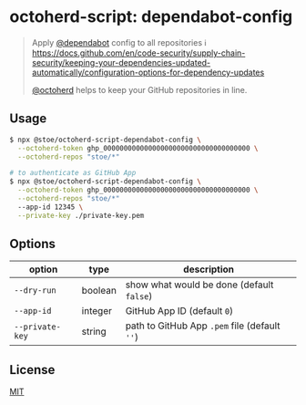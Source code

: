 # octoherd-script: dependabot-config

> Apply [@dependabot](https://github.com/dependabot) config to all repositories
> ℹ️ https://docs.github.com/en/code-security/supply-chain-security/keeping-your-dependencies-updated-automatically/configuration-options-for-dependency-updates
>
> [@octoherd](https://github.com/octoherd/) helps to keep your GitHub repositories in line.

## Usage

```sh
$ npx @stoe/octoherd-script-dependabot-config \
  --octoherd-token ghp_000000000000000000000000000000000000 \
  --octoherd-repos "stoe/*"
```

```sh
# to authenticate as GitHub App
$ npx @stoe/octoherd-script-dependabot-config \
  --octoherd-token ghp_000000000000000000000000000000000000 \
  --octoherd-repos "stoe/*"
  --app-id 12345 \
  --private-key ./private-key.pem
```

## Options

| option          | type    | description                                   |
| --------------- | ------- | --------------------------------------------- |
| `--dry-run`     | boolean | show what would be done (default `false`)     |
| `--app-id`      | integer | GitHub App ID (default `0`)                   |
| `--private-key` | string  | path to GitHub App `.pem` file (default `''`) |

## License

[MIT](license)
